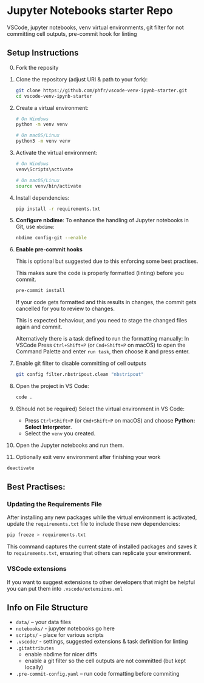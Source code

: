 # Jupyter Notebooks starter Repo

VSCode, jupyter notebooks, venv virtual environments, git filter for not committing cell outputs, pre-commit hook for linting

## Setup Instructions
0. Fork the reposity

1. Clone the repository (adjust URI & path to your fork):
   ```bash
   git clone https://github.com/phfr/vscode-venv-ipynb-starter.git
   cd vscode-venv-ipynb-starter
   ```

2. Create a virtual environment:
   ```bash
   # On Windows
   python -m venv venv

   # On macOS/Linux
   python3 -m venv venv
   ```

3. Activate the virtual environment:
   ```bash
   # On Windows
   venv\Scripts\activate

   # On macOS/Linux
   source venv/bin/activate
   ```

4. Install dependencies:
   ```bash
   pip install -r requirements.txt
   ```

5. **Configure nbdime**:
   To enhance the handling of Jupyter notebooks in Git, use `nbdime`:

   ```bash
   nbdime config-git --enable
   ```

6. **Enable pre-commit hooks**

   This is optional but suggested due to this enforcing some best practises.

   This makes sure the code is properly formatted (linting) before you commit.

   ```bash
   pre-commit install
   ````

   If your code gets formatted and this results in changes, the commit gets cancelled for you to review to changes.

   This is expected behaviour, and you need to stage the changed files again and commit.

   Alternatively there is a task defined to run the formatting manually: In VSCode  Press `Ctrl+Shift+P` (or `Cmd+Shift+P` on macOS) to open the Command Palette and enter `run task`, then choose it and press enter.

7. Enable git filter to disable committing of cell outputs
   ```bash
   git config filter.nbstripout.clean "nbstripout"
   ```

8. Open the project in VS Code:
   ```bash
   code .
   ```

9. (Should not be required) Select the virtual environment in VS Code:
   - Press `Ctrl+Shift+P` (or `Cmd+Shift+P` on macOS) and choose **Python: Select Interpreter**.
   - Select the `venv` you created.

10. Open the Jupyter notebooks and run them.

11. Optionally exit venv environment after finishing your work
```bash
deactivate
```

## Best Practises: 

### Updating the Requirements File

After installing any new packages while the virtual environment is activated, update the `requirements.txt` file to include these new dependencies:
```bash
pip freeze > requirements.txt
```
This command captures the current state of installed packages and saves it to `requirements.txt`, ensuring that others can replicate your environment.

### VSCode extensions

If you want to suggest extensions to other developers that might be helpful you can put them into `.vscode/extensions.xml`

## Info on File Structure

* `data/` – your data files
* `notebooks/` - jupyter notebooks go here
* `scripts/` - place for various scripts
* `.vscode/` - settings, suggested extensions & task definition for linting
* `.gitattributes`
  * enable nbdime for nicer diffs
  * enable a git filter so the cell outputs are not committed (but kept locally)
* `.pre-commit-config.yaml` – run code formatting before commiting

